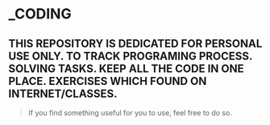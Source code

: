 # _CODING
## THIS REPOSITORY IS DEDICATED FOR PERSONAL USE ONLY. TO TRACK PROGRAMING PROCESS. SOLVING TASKS. KEEP ALL THE CODE IN ONE PLACE. EXERCISES WHICH FOUND ON INTERNET/CLASSES.


> If you find something useful for you to use, feel free to do so.
